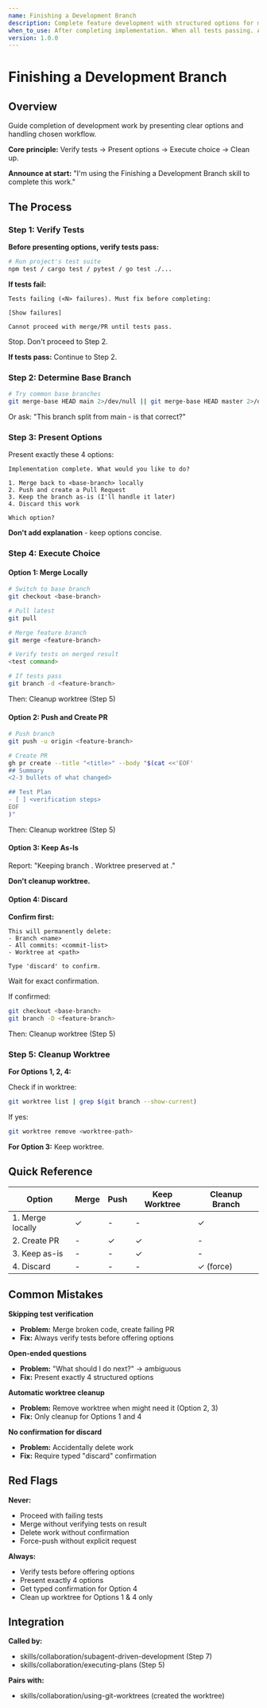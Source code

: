 ```yaml
---
name: Finishing a Development Branch
description: Complete feature development with structured options for merge, PR, or cleanup
when_to_use: After completing implementation. When all tests passing. At end of executing-plans or subagent-driven-development. When feature work is done.
version: 1.0.0
---
```


# Finishing a Development Branch

## Overview

Guide completion of development work by presenting clear options and handling chosen workflow.

**Core principle:** Verify tests → Present options → Execute choice → Clean up.

**Announce at start:** "I'm using the Finishing a Development Branch skill to complete this work."

## The Process

### Step 1: Verify Tests

**Before presenting options, verify tests pass:**

```bash
# Run project's test suite
npm test / cargo test / pytest / go test ./...
```

**If tests fail:**
```
Tests failing (<N> failures). Must fix before completing:

[Show failures]

Cannot proceed with merge/PR until tests pass.
```

Stop. Don't proceed to Step 2.

**If tests pass:** Continue to Step 2.

### Step 2: Determine Base Branch

```bash
# Try common base branches
git merge-base HEAD main 2>/dev/null || git merge-base HEAD master 2>/dev/null
```

Or ask: "This branch split from main - is that correct?"

### Step 3: Present Options

Present exactly these 4 options:

```
Implementation complete. What would you like to do?

1. Merge back to <base-branch> locally
2. Push and create a Pull Request
3. Keep the branch as-is (I'll handle it later)
4. Discard this work

Which option?
```

**Don't add explanation** - keep options concise.

### Step 4: Execute Choice

#### Option 1: Merge Locally

```bash
# Switch to base branch
git checkout <base-branch>

# Pull latest
git pull

# Merge feature branch
git merge <feature-branch>

# Verify tests on merged result
<test command>

# If tests pass
git branch -d <feature-branch>
```

Then: Cleanup worktree (Step 5)

#### Option 2: Push and Create PR

```bash
# Push branch
git push -u origin <feature-branch>

# Create PR
gh pr create --title "<title>" --body "$(cat <<'EOF'
## Summary
<2-3 bullets of what changed>

## Test Plan
- [ ] <verification steps>
EOF
)"
```

Then: Cleanup worktree (Step 5)

#### Option 3: Keep As-Is

Report: "Keeping branch <name>. Worktree preserved at <path>."

**Don't cleanup worktree.**

#### Option 4: Discard

**Confirm first:**
```
This will permanently delete:
- Branch <name>
- All commits: <commit-list>
- Worktree at <path>

Type 'discard' to confirm.
```

Wait for exact confirmation.

If confirmed:
```bash
git checkout <base-branch>
git branch -D <feature-branch>
```

Then: Cleanup worktree (Step 5)

### Step 5: Cleanup Worktree

**For Options 1, 2, 4:**

Check if in worktree:
```bash
git worktree list | grep $(git branch --show-current)
```

If yes:
```bash
git worktree remove <worktree-path>
```

**For Option 3:** Keep worktree.

## Quick Reference

| Option | Merge | Push | Keep Worktree | Cleanup Branch |
|--------|-------|------|---------------|----------------|
| 1. Merge locally | ✓ | - | - | ✓ |
| 2. Create PR | - | ✓ | ✓ | - |
| 3. Keep as-is | - | - | ✓ | - |
| 4. Discard | - | - | - | ✓ (force) |

## Common Mistakes

**Skipping test verification**
- **Problem:** Merge broken code, create failing PR
- **Fix:** Always verify tests before offering options

**Open-ended questions**
- **Problem:** "What should I do next?" → ambiguous
- **Fix:** Present exactly 4 structured options

**Automatic worktree cleanup**
- **Problem:** Remove worktree when might need it (Option 2, 3)
- **Fix:** Only cleanup for Options 1 and 4

**No confirmation for discard**
- **Problem:** Accidentally delete work
- **Fix:** Require typed "discard" confirmation

## Red Flags

**Never:**
- Proceed with failing tests
- Merge without verifying tests on result
- Delete work without confirmation
- Force-push without explicit request

**Always:**
- Verify tests before offering options
- Present exactly 4 options
- Get typed confirmation for Option 4
- Clean up worktree for Options 1 & 4 only

## Integration

**Called by:**
- skills/collaboration/subagent-driven-development (Step 7)
- skills/collaboration/executing-plans (Step 5)

**Pairs with:**
- skills/collaboration/using-git-worktrees (created the worktree)
